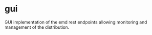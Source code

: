 gui
===

GUI implementation of the emd rest endpoints allowing monitoring and management of the distribution.
